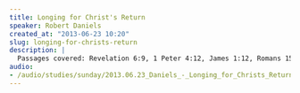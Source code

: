 ```yaml
--- 
title: Longing for Christ's Return
speaker: Robert Daniels
created_at: "2013-06-23 10:20"
slug: longing-for-christs-return
description: |
  Passages covered: Revelation 6:9, 1 Peter 4:12, James 1:12, Romans 15:4-6, Psalm 63:1-11, Psalm 6:1-10, Psalm 84:1-12, 2 Corinthians 4:15-18, Ephesians 2:6-7, Isaiah 12:1-2.
audio: 
- /audio/studies/sunday/2013.06.23_Daniels_-_Longing_for_Christs_Return.yaml
---
```

